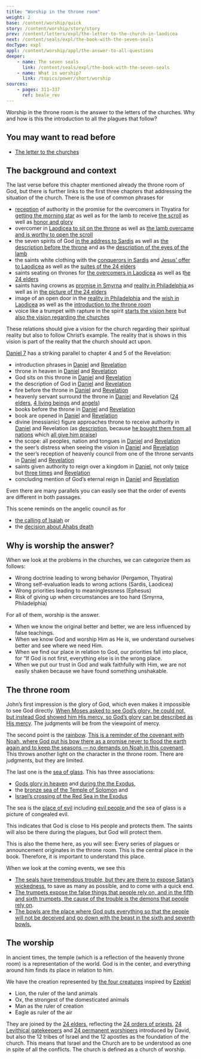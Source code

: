 ```yaml
---
title: "Worship in the throne room"
weight: 2
base: /content/worship/quick
story: /content/worship/story/story
prev: /content/letters/expl/the-letter-to-the-church-in-laodicea
next: /content/seals/expl/the-book-with-the-seven-seals
docType: expl
appl: /content/worship/appl/the-answer-to-all-questions
deeper:
    - name: The seven seals
      link: /content/seals/expl/the-book-with-the-seven-seals
    - name: What is worship?
      link: /topics/power/short/worship
sources: 
    - pages: 311–337
      ref: beale_rev
---
```


Worship in the throne room is the answer to the letters of the churches. Why and how is this the introduction to all the plagues that follow?

## You may want to read before

<a name="a8e2"></a>
- [The letter to the churches](/content/letters/expl/the-letters-to-the-seven-churches)

## The background and context

<a name="3c72"></a>
The last verse before this chapter mentioned already the throne room of God, but there is further links to the first three chapters that addressing the situation of the church. There is the use of common phrases for

- [reception](https://biblehub.com/greek/2983.htm) of authority in the promise for the overcomers in Thyatira for [getting the morning star](https://www.bibleserver.com/NIV/Revelation2%3A28) as well as for the lamb to receive [the scroll](https://www.bibleserver.com/NIV/Revelation5%3A9) as well as [honor and glory](https://www.bibleserver.com/NIV/Revelation5%3A12)
- overcomer in [Laodicea to sit on the throne](https://www.bibleserver.com/NIV/Revelation3%3A21) as well as [the lamb overcame and is worthy to open the scroll](https://www.bibleserver.com/NIV/Revelation5%3A5)
- the seven spirits of God [in the address to Sardis](https://www.bibleserver.com/NIV/Revelation3%3A1) as well as [the description before the throne](https://www.bibleserver.com/NIV/Revelation4%3A5) and as the [description of the eyes of the lamb](https://www.bibleserver.com/NIV/Revelation5%3A6)
- the saints white clothing with the [conquerors in Sardis](https://www.bibleserver.com/NIV/Revelation3%3A5) and [Jesus’ offer to Laodicea](https://www.bibleserver.com/NIV/Revelation3%3A18) as well as the [suites of the 24 elders](https://www.bibleserver.com/NIV/Revelation4%3A4)
- saints seating on thrones for [the overcomers in Laodicea](https://www.bibleserver.com/NIV/Revelation3%3A21) as well as t[he 24 elders](https://www.bibleserver.com/NIV/Revelation4%3A4)
- saints having crowns as [promise in Smyrna](https://www.bibleserver.com/NIV/Revelation2%3A10) and [reality in Philadelphia ](https://www.bibleserver.com/NIV/Revelation3%3A11)as well as in [the picture of the 24 elders](https://www.bibleserver.com/NIV/Revelation4%3A4)
- image of an open door in the [reality in Philadelphia](https://www.bibleserver.com/NIV/Revelation3%3A8) and the [wish in Laodicea](https://www.bibleserver.com/NIV/Revelation3%3A20) as well as the [introduction to the throne room](https://www.bibleserver.com/NIV/Revelation4%3A1)
- voice like a trumpet with rapture in the spirit [starts the vision here](https://www.bibleserver.com/NIV/Revelation4%3A1-2) but [also the vision regarding the churches](https://www.bibleserver.com/NIV/Revelation1%3A10-12)

These relations should give a vision for the church regarding their spiritual reality but also to follow Christ’s example. The reality that is shows in this vision is part of the reality that the church should act upon.

[Daniel 7](https://www.bibleserver.com/NIV/Daniel7) has a striking parallel to chapter 4 and 5 of the Revelation:

- introduction phrases in [Daniel](https://www.bibleserver.com/NIV/Daniel7%3A9) and [Revelation](https://www.bibleserver.com/NIV/Revelation4%3A1)
- throne in heaven in [Daniel](https://www.bibleserver.com/NIV/Daniel7%3A9) and [Revelation](https://www.bibleserver.com/NIV/Revelation4%3A2)
- God sits on this throne in [Daniel](https://www.bibleserver.com/NIV/Daniel7%3A9) and [Revelation](https://www.bibleserver.com/NIV/Revelation4%3A2)
- the description of God in [Daniel](https://www.bibleserver.com/NIV/Daniel7%3A9) and [Revelation](https://www.bibleserver.com/NIV/Revelation4%3A3)
- fire before the throne in [Daniel](https://www.bibleserver.com/NIV/Daniel7%3A9-10) and [Revelation](https://www.bibleserver.com/NIV/Revelation4%3A5)
- heavenly servant surround the throne in [Daniel](https://www.bibleserver.com/NIV/Daniel7%3A10) and Revelation ([24 elders](https://www.bibleserver.com/NIV/Revelation4%3A4), [4 living beings](https://www.bibleserver.com/NIV/Revelation4%3A6-10) and [angels](https://www.bibleserver.com/NIV/Revelation5%3A11))
- books before the throne in [Daniel](https://www.bibleserver.com/NIV/Daniel7%3A10) and [Revelation](https://www.bibleserver.com/NIV/Revelation5%3A1-5)
- book are opened in [Daniel](https://www.bibleserver.com/NIV/Daniel7%3A10) and [Revelation](https://www.bibleserver.com/NIV/Revelation5%3A9)
- divine (messianic) figure approaches throne to receive authority in [Daniel](https://www.bibleserver.com/NIV/Daniel7%3A13-14) and Revelation (as [description](https://www.bibleserver.com/NIV/Revelation5%3A5-7), because [he bought them from all nations](https://www.bibleserver.com/NIV/Revelation5%3A9) which [all give him praise](https://www.bibleserver.com/NIV/Revelation5%3A12-13))
- the scope: all peoples, nation and tongues in [Daniel](https://www.bibleserver.com/NIV/Daniel7%3A14) and [Revelation](https://www.bibleserver.com/NIV/Revelation5%3A9)
- the seer’s distress when seeing the vision in [Daniel](https://www.bibleserver.com/NIV/Daniel7%3A15) and [Revelation](https://www.bibleserver.com/NIV/Revelation5%3A4)
- the seer’s reception of heavenly council from one of the throne servants in [Daniel](https://www.bibleserver.com/NIV/Daniel7%3A16) and [Revelation](https://www.bibleserver.com/NIV/Revelation5%3A5)
- saints given authority to reign over a kingdom in [Daniel](https://www.bibleserver.com/NIV/Daniel7%3A18), not only [twice](https://www.bibleserver.com/NIV/Daniel7%3A22) but [three times](https://www.bibleserver.com/NIV/Daniel7%3A27) and [Revelation](https://www.bibleserver.com/NIV/Revelation5%3A10)
- concluding mention of God’s eternal reign in [Daniel](https://www.bibleserver.com/NIV/Daniel7%3A27) and [Revelation](https://www.bibleserver.com/NIV/Revelation5%3A13-14)

Even there are many parallels you can easily see that the order of events are different in both passages.

This scene reminds on the angelic council as for

- [the calling of Isaiah](https://www.bibleserver.com/NIV/Isaiah6%3A1-9) or
- the [decision about Ahabs death](https://www.bibleserver.com/NIV/1%20Kings22%3A19-23)

## Why is worship the answer?

<a name="c3dc"></a>
When we look at the problems in the churches, we can categorize them as follows:

- Wrong doctrine leading to wrong behavior (Pergamon, Thyatira)
- Wrong self-evaluation leads to wrong actions (Sardis, Laodicea)
- Wrong priorities leading to meaninglessness (Ephesus)
- Risk of giving up when circumstances are too hard (Smyrna, Philadelphia)

For all of them, worship is the answer.

- When we know the original better and better, we are less influenced by false teachings.
- When we know God and worship Him as He is, we understand ourselves better and see where we need Him.
- When we find our place in relation to God, our priorities fall into place, for “If God is not first, everything else is in the wrong place.
- When we put our trust in God and walk faithfully with Him, we are not easily shaken because we have found something unshakable.

## The throne room

<a name="2a89"></a>
John’s first impression is the glory of God, which even makes it impossible to see God directly. [When Moses asked to see God’s glory, he could not, but instead God showed him His mercy, so God’s glory can be described as His mercy](https://www.bibleserver.com/NIV/Exodus33%3A18-20). The judgments will be from the viewpoint of mercy.

The second point is the [rainbow](https://www.bibleserver.com/NIV/Revelation4%3A3). [This is a reminder of the covenant with Noah, where God put his bow there as a promise never to flood the earth again and to keep the seasons — no demands on Noah in this covenant](https://www.bibleserver.com/NIV/Genesis9%3A8-11). This throws another light on the character in the throne room. There are judgments, but they are limited.

The last one is the [sea of glass](https://www.bibleserver.com/NIV/Revelation4%3A6). This has three associations:
- [Gods glory in heaven](https://www.bibleserver.com/NIV/Ezekiel1%3A22) and [during the the Exodus](https://www.bibleserver.com/NIV/Exodus24%3A10),
- the [bronze sea of the Temple of Solomon](https://www.bibleserver.com/NIV/2%20Kings25%3A13) and
- [Israel’s crossing of the Red Sea in the Exodus](https://www.bibleserver.com/NIV/Exodus15%3A8) 

The sea is the [place of evil](https://www.bibleserver.com/NIV/Psalm74%3A10-17) including [evil people ](https://www.bibleserver.com/NIV/Isaiah57%3A20) and the sea of glass is a picture of congealed evil.

This indicates that God is close to His people and protects them. The saints will also be there during the plagues, but God will protect them.

This is also the theme here, as you will see: Every series of plagues or announcement originates in the throne room. This is the central place in the book. Therefore, it is important to understand this place.

When we look at the coming events, we see this
- [The seals have tremendous trouble, but they are there to expose Satan’s wickedness](/content/seals/expl/the-mystery-of-the-four-horse-men), to save as many as possible, and to come with a quick end.
- [The trumpets expose the false things that people rely on, and in the fifth and sixth trumpets, the cause of the trouble is the demons that people rely on](/content/trumpets/expl/the-trumpets-in-revelation).
- [The bowls are the place where God puts everything so that the people will not be deceived and go down with the beast in the sixth and seventh bowls.](/content/bowls/expl/the-bowls-of-wrath)

## The worship

In ancient times, the temple (which is a reflection of the heavenly throne room) is a representation of the world. God is in the center, and everything around him finds its place in relation to him.

We have the creation represented by [the four creatures](https://www.bibleserver.com/NIV/Revelation4%3A7) inspired by [Ezekiel](https://www.bibleserver.com/NIV/Ezekiel1%3A5-21)
- Lion, the ruler of the land animals
- Ox, the strongest of the domesticated animals
- Man as the ruler of creation
- Eagle as ruler of the air

They are joined by the [24 elders](https://www.bibleserver.com/NIV/Revelation4%3A4), reflecting the [24 orders of priests](https://www.bibleserver.com/NIV/1%20Chronicles24%3A3-19), [24 Levithical gatekeepers](https://www.bibleserver.com/NIV/1%20Chronicles26%3A17-19) and [24 permanent worshipers](https://www.bibleserver.com/NIV/1%20Chronicles25) introduced by David, but also the 12 tribes of Israel and the 12 apostles as the foundation of the church. This means that Israel and the Church are to be understood as one in spite of all the conflicts. The church is defined as a church of worship.
